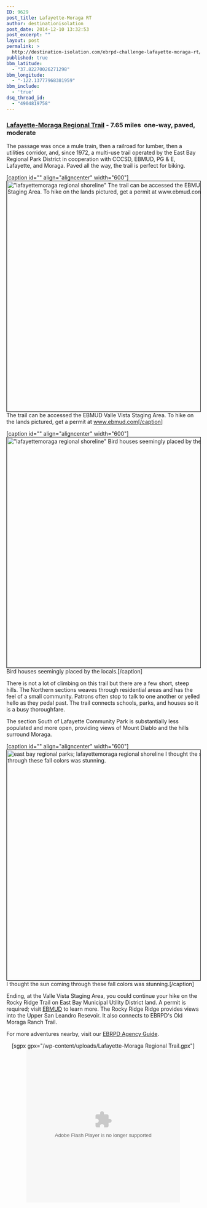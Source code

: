 ```yaml
---
ID: 9629
post_title: Lafayette-Moraga RT
author: destinationisolation
post_date: 2014-12-10 13:32:53
post_excerpt: ""
layout: post
permalink: >
  http://destination-isolation.com/ebrpd-challenge-lafayette-moraga-rt/
published: true
bbm_latitude:
  - "37.82270026271298"
bbm_longitude:
  - "-122.13777968381959"
bbm_include:
  - 'true'
dsq_thread_id:
  - "4904819758"
---
```

<h3><span style="text-decoration: underline;">Lafayette-Moraga Regional Trail</span> - 7.65 miles  one-way, paved, moderate</h3>
The passage was once a mule train, then a railroad for lumber, then a utilities corridor, and, since 1972, a multi-use trail operated by the East Bay Regional Park District in cooperation with CCCSD, EBMUD, PG &amp; E, Lafayette, and Moraga. Paved all the way, the trail is perfect for biking.

[caption id="" align="aligncenter" width="600"]<a href="http://photos.destination-isolation.com/East-Bay-Regional-Park-Distric/Lafayette-Moraga-RT/i-bbCWG58" target="_blank"><img class="aligncenter" style="border: 1px solid black;" title="DSC_3285.jpg" src="http://photos.destination-isolation.com/East-Bay-Regional-Park-Distric/Lafayette-Moraga-RT/i-bbCWG58/0/M/DSC_3285-M.jpg" alt="&quot;lafayettemoraga regional shoreline&quot; The trail can be accessed the EBMUD Valle Vista Staging Area. To hike on the lands pictured, get a permit at www.ebmud.com" width="600" /></a> The trail can be accessed the EBMUD Valle Vista Staging Area. To hike on the lands pictured, get a permit at www.ebmud.com[/caption]

[caption id="" align="aligncenter" width="600"]<a href="http://photos.destination-isolation.com/East-Bay-Regional-Park-Distric/Lafayette-Moraga-RT/i-4G2wvbt" target="_blank"><img class="aligncenter" style="border: 1px solid black;" title="DSC_3294.jpg" src="http://photos.destination-isolation.com/East-Bay-Regional-Park-Distric/Lafayette-Moraga-RT/i-4G2wvbt/0/M/DSC_3294-M.jpg" alt="&quot;lafayettemoraga regional shoreline&quot; Bird houses seemingly placed by the locals." width="600" /></a> Bird houses seemingly placed by the locals.[/caption]

There is not a lot of climbing on this trail but there are a few short, steep hills. The Northern sections weaves through residential areas and has the feel of a small community. Patrons often stop to talk to one another or yelled hello as they pedal past. The trail connects schools, parks, and houses so it is a busy thoroughfare.

The section South of Lafayette Community Park is substantially less populated and more open, providing views of Mount Diablo and the hills surround Moraga.

[caption id="" align="aligncenter" width="600"]<a href="http://photos.destination-isolation.com/East-Bay-Regional-Park-Distric/Lafayette-Moraga-RT/i-LbMQnKV" target="_blank"><img class="aligncenter" style="border: 1px solid black;" title="DSC_3277.jpg" src="http://photos.destination-isolation.com/East-Bay-Regional-Park-Distric/Lafayette-Moraga-RT/i-LbMQnKV/0/M/DSC_3277-M.jpg" alt="east bay regional parks; lafayettemoraga regional shoreline I thought the sun coming through these fall colors was stunning." width="600" /></a> I thought the sun coming through these fall colors was stunning.[/caption]

Ending, at the Valle Vista Staging Area, you could continue your hike on the Rocky Ridge Trail on East Bay Municipal Utility District land. A permit is required; visit <a title="EBMUD" href="http://www.ebmud.com" target="_blank">EBMUD</a> to learn more. The Rocky Ridge Ridge provides views into the Upper San Leandro Resevoir. It also connects to EBRPD's Old Moraga Ranch Trail.

For more adventures nearby, visit our <a title="East Bay RPD" href="http://destination-isolation.com/regional-guides/east-bay-rpd/">EBRPD Agency Guide</a>.
<div align="center">[sgpx gpx="/wp-content/uploads/Lafayette-Moraga Regional Trail.gpx"]</div>
<div align="center"></div>
<div align="center"><object id="ssidx" width="400" height="400" classid="clsid:D27CDB6E-AE6D-11cf-96B8-444553540000"><param name="movie" value="http://cdn.smugmug.com/ria/ShizamSlides-2013072402.swf" /><param name="flashVars" value="AlbumID=45643935&amp;AlbumKey=wVG8C9&amp;transparent=true&amp;bgColor=&amp;borderThickness=&amp;borderColor=&amp;useInside=&amp;endPoint=&amp;mainHost=cdn.smugmug.com&amp;VersionNos=2013072402&amp;width=400&amp;height=400&amp;clickToImage=true&amp;captions=true&amp;showThumbs=true&amp;autoStart=true&amp;showSpeed=true&amp;pageStyle=black&amp;showButtons=true&amp;randomStart=false&amp;randomize=true&amp;splash=http%3A%2F%2Fwww.smugmug.com%2Fimg%2Fria%2FShizamSlides%2Fsmugmug_black.png&amp;splashDelay=0&amp;crossFadeSpeed=350" /><param name="wmode" value="transparent" /><param name="allowNetworking" value="all" /><param name="allowScriptAccess" value="always" /><embed src="http://cdn.smugmug.com/ria/ShizamSlides-2013072402.swf" flashvars="AlbumID=45643935&amp;AlbumKey=wVG8C9&amp;transparent=true&amp;bgColor=&amp;borderThickness=&amp;borderColor=&amp;useInside=&amp;endPoint=&amp;mainHost=cdn.smugmug.com&amp;VersionNos=2013072402&amp;width=400&amp;height=400&amp;clickToImage=true&amp;captions=true&amp;showThumbs=true&amp;autoStart=true&amp;showSpeed=true&amp;pageStyle=black&amp;showButtons=true&amp;randomStart=false&amp;randomize=true&amp;splash=http%3A%2F%2Fwww.smugmug.com%2Fimg%2Fria%2FShizamSlides%2Fsmugmug_black.png&amp;splashDelay=0&amp;crossFadeSpeed=350" width="400" height="400" wmode="transparent" type="application/x-shockwave-flash" allowscriptaccess="always" allownetworking="all" /></object></div>
&nbsp;

&nbsp;